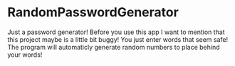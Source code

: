 # RandomPasswordGenerator
Just a password generator!
Before you use this app I want to mention that this project maybe is a little bit buggy!
You just enter words that seem safe!
The program will automaticly generate random numbers to place behind your words!
